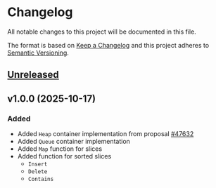 # Changelog

All notable changes to this project will be documented in this file.

The format is based on [Keep a Changelog](http://keepachangelog.com/en/1.0.0/)
and this project adheres to [Semantic Versioning](http://semver.org/spec/v2.0.0.html).


## [Unreleased](https://github.com/gravitton/x/compare/v1.0.0...master)


## v1.0.0 (2025-10-17)
### Added
- Added `Heap` container implementation from proposal [#47632](https://github.com/golang/go/issues/47632)
- Added `Queue` container implementation
- Added `Map` function for slices
- Added function for sorted slices
  - `Insert`
  - `Delete`
  - `Contains`

